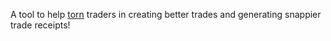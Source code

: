 A tool to help [torn](https://www.torn.com/2575642) traders in creating better trades and generating snappier trade receipts!
